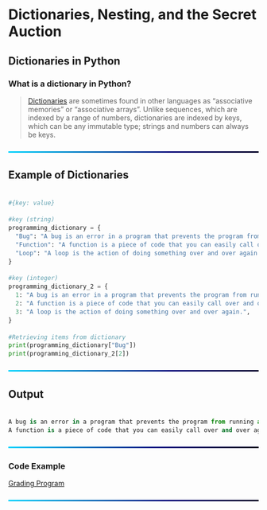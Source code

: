 # Dictionaries, Nesting, and the Secret Auction

## Dictionaries in Python

### What is a dictionary in Python?

> [Dictionaries](https://docs.python.org/3/tutorial/datastructures.html#dictionaries) are sometimes found in other languages as “associative memories” or “associative arrays”. Unlike sequences, which are indexed by a range of numbers, dictionaries are indexed by keys, which can be any immutable type; strings and numbers can always be keys.

![Line](../../img/Line.png)

## Example of Dictionaries

```python

#{key: value}

#key (string)
programming_dictionary = {
  "Bug": "A bug is an error in a program that prevents the program from running as expected.",
  "Function": "A function is a piece of code that you can easily call over and over again.",
  "Loop": "A loop is the action of doing something over and over again.",
}

#key (integer)
programming_dictionary_2 = {
  1: "A bug is an error in a program that prevents the program from running as expected.",
  2: "A function is a piece of code that you can easily call over and over again.",
  3: "A loop is the action of doing something over and over again.",
}

#Retrieving items from dictionary
print(programming_dictionary["Bug"])
print(programming_dictionary_2[2])

```

![Line](../../img/Line.png)

## Output

```python

A bug is an error in a program that prevents the program from running as expected.
A function is a piece of code that you can easily call over and over again.

```

![Line](../../img/Line.png)

### Code Example

[Grading Program](https://github.com/fismael21/Python-Course/tree/master/Beginner/Section_09_Day_09_Beginner_Dictionaries_Nesting_and_the_Secret_Auction/grading_program)

![Line](../../img/Line.png)
